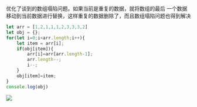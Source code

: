 优化了谈到的数组塌陷问题。如果当前是重复的数据，就将数组的最后
一个数据移动到当前数据进行替换，这样重复的数据删除了，而且数组塌陷问题也得到解决
```javascript
let arr = [1,2,1,1,1,2,3,3,3,2]
let obj = {};
for(let i=0;i<arr.length;i++){
    let item = arr[i];
    if(obj[item]){
        arr[i]=arr[arr.length-1];
        arr.length--;
        i--;
    }
    obj[item]=item;
}
console.log(obj)
```
![](https://img-blog.csdnimg.cn/20200603155324909.png)
